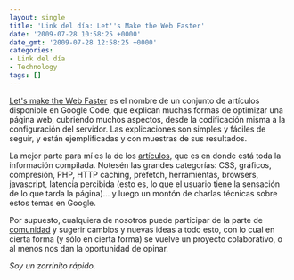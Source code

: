 ```yaml
---
layout: single
title: 'Link del día: Let''s Make the Web Faster'
date: '2009-07-28 10:58:25 +0000'
date_gmt: '2009-07-28 12:58:25 +0000'
categories:
- Link del día
- Technology
tags: []
---
```


[Let's make the Web Faster](http://code.google.com/intl/de-DE/speed/index.html) es el nombre de un conjunto de artículos disponible en Google Code, que explican muchas formas de optimizar una página web, cubriendo muchos aspectos, desde la codificación misma a la configuración del servidor. Las explicaciones son simples y fáciles de seguir, y están ejemplificadas y con muestras de sus resultados.

La mejor parte para mí es la de los [artículos](http://code.google.com/intl/de-DE/speed/articles/), que es en donde está toda la información compilada. Notesén las grandes categorías: CSS, gráficos, compresión, PHP, HTTP caching, prefetch, herramientas, browsers, javascript, latencia percibida (esto es, lo que el usuario tiene la sensación de lo que tarda la página)... y luego un montón de charlas técnicas sobre estos temas en Google.

Por supuesto, cualquiera de nosotros puede participar de la parte de [comunidad](http://code.google.com/intl/de-DE/speed/community.html) y sugerir cambios y nuevas ideas a todo esto, con lo cual en cierta forma (y sólo en cierta forma) se vuelve un proyecto colaborativo, o al menos nos dan la oportunidad de opinar.

_Soy un zorrinito rápido._
